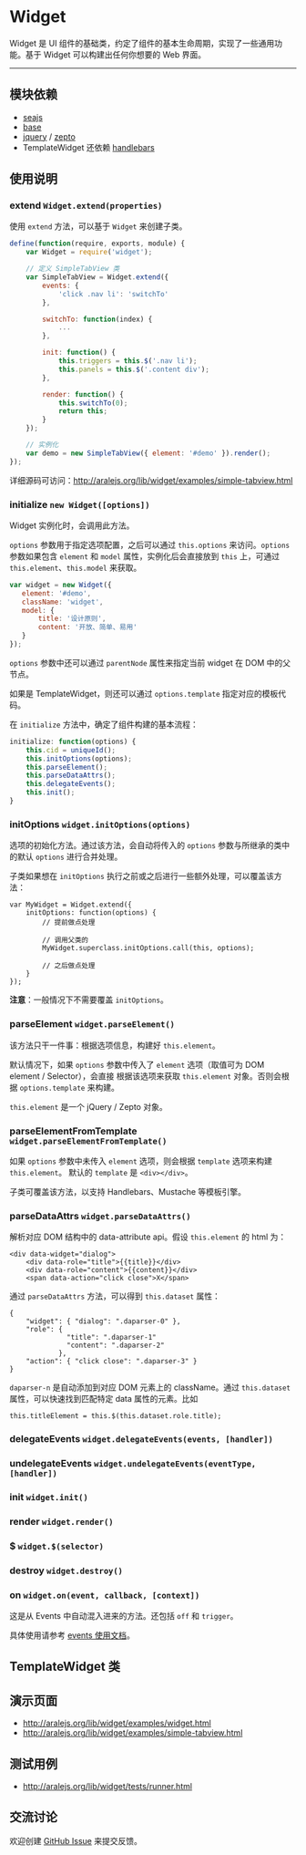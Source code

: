 
# Widget 

Widget 是 UI 组件的基础类，约定了组件的基本生命周期，实现了一些通用功能。基于 Widget
可以构建出任何你想要的 Web 界面。

---


## 模块依赖

 - [seajs](seajs/README.md)
 - [base](base/README.md)
 - [jquery](jquery/README.md) / [zepto](zepto/README.md)
 - TemplateWidget 还依赖 [handlebars](handlebars/README.md)


## 使用说明


### extend `Widget.extend(properties)`

使用 `extend` 方法，可以基于 `Widget` 来创建子类。

```js
define(function(require, exports, module) {
    var Widget = require('widget');

    // 定义 SimpleTabView 类
    var SimpleTabView = Widget.extend({
        events: {
            'click .nav li': 'switchTo'
        },

        switchTo: function(index) {
            ...
        },

        init: function() {
            this.triggers = this.$('.nav li');
            this.panels = this.$('.content div');
        },

        render: function() {
            this.switchTo(0);
            return this;
        }
    });

    // 实例化
    var demo = new SimpleTabView({ element: '#demo' }).render();
});

```

详细源码可访问：<http://aralejs.org/lib/widget/examples/simple-tabview.html>


### initialize `new Widget([options])`

Widget 实例化时，会调用此方法。

`options` 参数用于指定选项配置，之后可以通过 `this.options` 来访问。`options`
参数如果包含 `element` 和 `model` 属性，实例化后会直接放到 `this` 上，可通过
`this.element`、`this.model` 来获取。

```js
var widget = new Widget({
   element: '#demo',
   className: 'widget',
   model: {
       title: '设计原则',
       content: '开放、简单、易用'
   }
});
```

`options` 参数中还可以通过 `parentNode` 属性来指定当前 widget 在 DOM 中的父节点。

如果是 TemplateWidget，则还可以通过 `options.template` 指定对应的模板代码。


在 `initialize` 方法中，确定了组件构建的基本流程：

```js
initialize: function(options) {
    this.cid = uniqueId();
    this.initOptions(options);
    this.parseElement();
    this.parseDataAttrs();
    this.delegateEvents();
    this.init();
}
```


### initOptions `widget.initOptions(options)`

选项的初始化方法。通过该方法，会自动将传入的 `options` 参数与所继承的类中的默认 `options`
进行合并处理。

子类如果想在 `initOptions` 执行之前或之后进行一些额外处理，可以覆盖该方法：

```
var MyWidget = Widget.extend({
    initOptions: function(options) {
        // 提前做点处理

        // 调用父类的
        MyWidget.superclass.initOptions.call(this, options);

        // 之后做点处理
    }
});

```

**注意**：一般情况下不需要覆盖 `initOptions`。


### parseElement `widget.parseElement()`

该方法只干一件事：根据选项信息，构建好 `this.element`。

默认情况下，如果 `options` 参数中传入了 `element` 选项（取值可为 DOM element / Selector），会直接
根据该选项来获取 `this.element` 对象。否则会根据 `options.template` 来构建。

`this.element` 是一个 jQuery / Zepto 对象。


### parseElementFromTemplate `widget.parseElementFromTemplate()`

如果 `options` 参数中未传入 `element` 选项，则会根据 `template` 选项来构建
`this.element`。 默认的 `template` 是 `<div></div>`。

子类可覆盖该方法，以支持 Handlebars、Mustache 等模板引擎。


### parseDataAttrs `widget.parseDataAttrs()`

解析对应 DOM 结构中的 data-attribute api。假设 `this.element` 的 html 为：

```
<div data-widget="dialog">
    <div data-role="title">{{title}}</div>
    <div data-role="content">{{content}}</div>
    <span data-action="click close">X</span>
```

通过 `parseDataAttrs` 方法，可以得到 `this.dataset` 属性：

```
{
    "widget": { "dialog": ".daparser-0" },
    "role": {
              "title": ".daparser-1"
              "content": ".daparser-2"
            },
    "action": { "click close": ".daparser-3" }
}
```

`daparser-n` 是自动添加到对应 DOM 元素上的 className。通过 `this.dataset`
属性，可以快速找到匹配特定 data 属性的元素。比如

```
this.titleElement = this.$(this.dataset.role.title);
```


### delegateEvents `widget.delegateEvents(events, [handler])`



### undelegateEvents `widget.undelegateEvents(eventType, [handler])`



### init `widget.init()`



### render `widget.render()`



### $ `widget.$(selector)`



### destroy `widget.destroy()`



### on `widget.on(event, callback, [context])`

这是从 Events 中自动混入进来的方法。还包括 `off` 和 `trigger`。

具体使用请参考 [events 使用文档](events/README.md)。


## TemplateWidget 类





## 演示页面

 - <http://aralejs.org/lib/widget/examples/widget.html>
 - <http://aralejs.org/lib/widget/examples/simple-tabview.html>


## 测试用例

 - <http://aralejs.org/lib/widget/tests/runner.html>


## 交流讨论

欢迎创建
[GitHub Issue](https://github.com/alipay/arale/issues/new)
来提交反馈。
